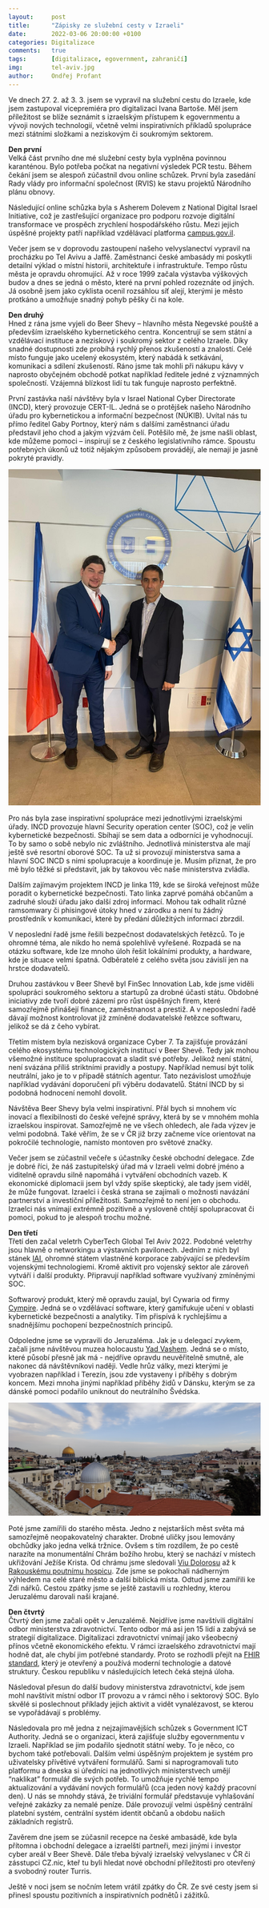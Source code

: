 ```yaml
---
layout:     post
title:      "Zápisky ze služební cesty v Izraeli"
date:       2022-03-06 20:00:00 +0100
categories: Digitalizace
comments:   true
tags:       [digitalizace, egovernment, zahraničí]
img:        tel-aviv.jpg
author:     Ondřej Profant
---
```


Ve dnech 27. 2. až 3. 3. jsem se vypravil na služební cestu do Izraele, kde jsem zastupoval vicepremiéra pro digitalizaci Ivana Bartoše. Měl jsem příležitost se blíže seznámit s izraelským přístupem k egovernmentu a vývoji nových technologií, včetně velmi inspirativních příkladů spolupráce mezi státními složkami a neziskovým či soukromým sektorem.

<!--more-->

**Den první**  
Velká část prvního dne mé služební cesty byla vyplněna povinnou karanténou. Bylo potřeba počkat na negativní výsledek PCR testu. Během čekání jsem se alespoň zúčastnil dvou online schůzek. První byla zasedání Rady vlády pro informační společnost (RVIS) ke stavu projektů Národního plánu obnovy.

Následující online schůzka byla s Asherem Dolevem z National Digital Israel Initiative, což je zastřešující organizace pro podporu rozvoje digitální transformace ve prospěch zrychlení hospodářského růstu. Mezi jejich úspěšné projekty patří například vzdělávací platforma [campus.gov.il](https://campus.gov.il/en/).

Večer jsem se v doprovodu zastoupení našeho velvyslanectví vypravil na procházku po Tel Avivu a Jaffě. Zaměstnanci české ambasády mi poskytli detailní výklad o místní historii, architektuře i infrastruktuře. Tempo růstu města je opravdu ohromující. Až v roce 1999 začala výstavba výškových budov a dnes se jedná o město, které na první pohled rozeznáte od jiných. Já osobně jsem jako cyklista ocenil rozsáhlou síť alejí, kterými je město protkáno a umožňuje snadný pohyb pěšky či na kole. 

**Den druhý**  
Hned z rána jsme vyjeli do Beer Shevy – hlavního města Negevské pouště a především izraelského kybernetického centra. Koncentrují se sem státní a vzdělávací instituce a neziskový i soukromý sektor z celého Izraele. Díky snadné dostupnosti zde probíhá rychlý přenos zkušeností a znalostí. Celé místo funguje jako ucelený ekosystém, který nabádá k setkávání, komunikaci a sdílení zkušeností. Ráno jsme tak mohli při nákupu kávy v naprosto obyčejném obchodě potkat například ředitele jedné z významných společností. Vzájemná blízkost lidí tu tak funguje naprosto perfektně. 

První zastávka naší návštěvy byla v Israel National Cyber Directorate (INCD), který provozuje CERT-IL. Jedná se o protějšek našeho Národního úřadu pro kybernetickou a informační bezpečnost (NÚKIB). Uvítal nás tu přímo ředitel Gaby Portnoy, který nám s dalšími zaměstnanci úřadu představil jeho chod a jakým výzvám čelí. Potěšilo mě, že jsme našli oblast, kde můžeme pomoci – inspirují se z českého legislativního rámce. Spoustu potřebných úkonů už totiž nějakým způsobem provádějí, ale nemají je jasně pokryté pravidly.

![INCD](/assets/img/posts/profant-gaby.jpeg)

Pro nás byla zase inspirativní spolupráce mezi jednotlivými izraelskými úřady. INCD provozuje hlavní Security operation center (SOC), což je velín kybernetické bezpečnosti. Sbíhají se sem data a odborníci je vyhodnocují. To by samo o sobě nebylo nic zvláštního. Jednotlivá ministerstva ale mají ještě své resortní oborové SOC. Ta už si provozují ministerstva sama a hlavní SOC INCD s nimi spolupracuje a koordinuje je. Musím přiznat, že pro mě bylo těžké si představit, jak by takovou věc naše ministerstva zvládla.

Dalším zajímavým projektem INCD je linka 119, kde se široká veřejnost může poradit o kybernetické bezpečnosti. Tato linka zaprvé pomáhá občanům a zadruhé slouží úřadu jako další zdroj informací. Mohou tak odhalit různé ramsomwary či phisingové útoky hned v zárodku a není tu žádný prostředník v komunikaci, které by předání důležitých informací zbrzdil.

V neposlední řadě jsme řešili bezpečnost dodavatelských řetězců. To je ohromné téma, ale nikdo ho nemá spolehlivě vyřešené. Rozpadá se na otázku software, kde lze mnoho úloh řešit lokálními produkty, a hardware, kde je situace velmi špatná. Odběratelé z celého světa jsou závislí jen na hrstce dodavatelů.

Druhou zastávkou v Beer Shevě byl FinSec Innovation Lab, kde jsme viděli spolupráci soukromého sektoru a startupů za drobné účasti státu. Obdobné iniciativy zde tvoří dobré zázemí pro růst úspěšných firem, které samozřejmě přinášejí finance, zaměstnanost a prestiž. A v neposlední řadě dávají možnost kontrolovat již zmíněné dodavatelské řetězce softwaru, jelikož se dá z čeho vybírat. 

Třetím místem byla nezisková organizace Cyber 7. Ta zajišťuje provázání celého ekosystému technologických institucí v Beer Shevě. Tedy jak mohou všemožné instituce spolupracovat a sladit své potřeby. Jelikož není státní, není svázána příliš striktními pravidly a postupy. Například nemusí být tolik neutrální, jako je to v případě státních agentur. Tato nezávislost umožňuje například vydávání doporučení při výběru dodavatelů. Státní INCD by si podobná hodnocení nemohl dovolit.

Návštěva Beer Shevy byla velmi inspirativní. Přál bych si mnohem víc inovací a flexibilnosti do české veřejné správy, která by se v mnohém mohla izraelskou inspirovat. Samozřejmě ne ve všech ohledech, ale řada výzev je velmi podobná. Také věřím, že se v ČR již brzy začneme více orientovat na pokročilé technologie, namísto montoven pro světové značky. 

Večer jsem se zúčastnil večeře s účastníky české obchodní delegace. Zde je dobré říci, že náš zastupitelský úřad má v Izraeli velmi dobré jméno a viditelně opravdu silně napomáhá i vytváření obchodních vazeb. K ekonomické diplomacii jsem byl vždy spíše skeptický, ale tady jsem viděl, že může fungovat. Izraelci i česká strana se zajímali o možnosti navázání partnerství a investiční příležitosti. Samozřejmě to není jen o obchodu. Izraelci nás vnímají extrémně pozitivně a vysloveně chtějí spolupracovat či pomoci, pokud to je alespoň trochu možné.

**Den třetí**  
Třetí den začal veletrh CyberTech Global Tel Aviv 2022. Podobné veletrhy jsou hlavně o networkingu a výstavních pavilonech. Jedním z nich byl stánek [IAI](https://en.wikipedia.org/wiki/Israel_Aerospace_Industries), ohromné státem vlastněné korporace zabývající se především vojenskými technologiemi. Kromě aktivit pro vojenský sektor ale zároveň vytváří i další produkty. Připravují například software využívaný zmíněnými SOC. 

Softwarový produkt, který mě opravdu zaujal, byl Cywaria od firmy [Cympire](https://www.cympire.com/). Jedná se o vzdělávací software, který gamifukuje učení v oblasti kybernetické bezpečnosti a analytiky. Tím přispívá k rychlejšímu a snadnějšímu pochopení bezpečnostních principů. 

Odpoledne jsme se vypravili do Jeruzaléma. Jak je u delegací zvykem, začali jsme návštěvou muzea holocaustu [Yad Vashem](https://www.yadvashem.org/). Jedná se o místo, které působí přesně jak má - nejdříve opravdu neuvěřitelně smutně, ale nakonec dá návštěvníkovi naději. Vedle hrůz války, mezi kterými je vyobrazen například i Terezín, jsou zde vystaveny i příběhy s dobrým koncem. Mezi mnoha jinými například příběhy židů v Dánsku, kterým se za dánské pomoci podařilo uniknout do neutrálního Švédska. 

![Jeruzalém](/assets/img/posts/jeruzalem.jpg)

Poté jsme zamířili do starého města. Jedno z nejstarších měst světa má samozřejmě neopakovatelný charakter. Drobné uličky jsou lemovány obchůdky jako jedna velká tržnice. Ovšem s tím rozdílem, že po cestě narazíte na monumentální Chrám božího hrobu, který se nachází v místech ukřižování Ježíše Krista. Od chrámu jsme sledovali [Viu Dolorosu](https://cs.wikipedia.org/wiki/Via_Dolorosa) až k [Rakouskému poutnímu hospicu](https://cs.wikipedia.org/wiki/Rakousk%C3%BD_poutn%C3%AD_hospic_u_Svat%C3%A9_Rodiny_v_Jeruzal%C3%A9m%C4%9B). Zde jsme se pokochali nádherným výhledem na celé staré město a další biblická místa. Odtud jsme zamířili ke Zdi nářků. Cestou zpátky jsme se ještě zastavili u rozhledny, kterou Jeruzalému darovali naši krajané.

**Den čtvrtý**  
Čtvrtý den jsme začali opět v Jeruzalémě. Nejdříve jsme navštívili digitální odbor ministerstva zdravotnictví. Tento odbor má asi jen 15 lidí a zabývá se strategií digitalizace. Digitalizaci zdravotnictví vnímají jako všeobecný přínos včetně ekonomického efektu. V rámci izraelského zdravotnictví mají hodně dat, ale chybí jim potřebné standardy. Proto se rozhodli přejít na [FHIR standard](https://en.wikipedia.org/wiki/Fast_Healthcare_Interoperability_Resources), který je otevřený a používá moderní technologie a datové struktury. Českou republiku v následujících letech čeká stejná úloha.

Následoval přesun do další budovy ministerstva zdravotnictví, kde jsem mohl navštívit místní odbor IT provozu a v rámci něho i sektorový SOC. Bylo skvělé si poslechnout příklady jejich aktivit a vidět vynalézavost, se kterou se vypořádávají s problémy.

Následovala pro mě jedna z nejzajímavějších schůzek s Government ICT Authority. Jedná se o organizaci, která zajišťuje služby egovernmentu v Izraeli. Například se jim podařilo sjednotit státní weby. To je něco, co bychom také potřebovali. Dalším velmi úspěšným projektem je systém pro uživatelsky přívětivé vytváření formulářů. Sami si naprogramovali tuto platformu a dneska si úředníci na jednotlivých ministerstvech umějí “naklikat” formulář dle svých potřeb. To umožňuje rychlé tempo aktualizování a vydávání nových formulářů (cca jeden nový každý pracovní den). U nás se mnohdy stává, že triviální formulář představuje vyhlašování veřejné zakázky za nemalé peníze. Dále provozují velmi úspěšný centrální platební systém, centrální systém identit občanů a obdobu našich základních registrů.

Zavěrem dne jsem se zúčasnil recepce na české ambasádě, kde byla přítomna i obchodní delegace a izraelští partneři, mezi jinými i investor cyber areál v Beer Shevě. Dále třeba bývalý izraelský velvyslanec v ČR či zásstupci CZ.nic, kteř tu byli hledat nové obchodní příležitosti pro otevřený a svobodný router Turris.

Ještě v noci jsem se nočním letem vrátil zpátky do ČR. Ze své cesty jsem si přinesl spoustu pozitivních a inspirativních podnětů i zážitků.
